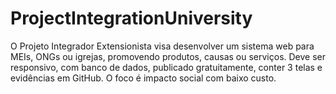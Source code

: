 # ProjectIntegrationUniversity
O Projeto Integrador Extensionista visa desenvolver um sistema web para MEIs, ONGs ou igrejas, promovendo produtos, causas ou serviços. Deve ser responsivo, com banco de dados, publicado gratuitamente, conter 3 telas e evidências em GitHub. O foco é impacto social com baixo custo.
